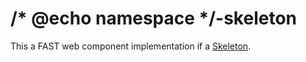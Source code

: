 # /* @echo namespace */-skeleton

This a FAST web component implementation if a [Skeleton](https://open-ui.org/components/skeleton.research).